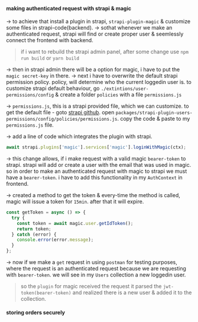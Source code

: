 #### making authenticated request with strapi & magic

-> to achieve that install a plugin in strapi, `strapi-plugin-magic` & customize some files in strapi-code(backend).
-> sothat whenever we make an authenticated request, strapi will find or create proper user & seemlessly connect the frontend with backend.

> if i want to rebuild the strapi admin panel, after some change use `npm run build` or `yarn build`

-> then in strapi admin there will be a option for magic, i have to put the `magic secret-key` in there.
-> next i have to overwrite the default strapi permission policy. policy, will determine who the current loggedin user is. to customize strapi default behaviour, go `./extintions/user-permissions/config` & create a folder `policies` with a file `permissions.js`

-> `permissions.js`, this is a strapi provided file, which we can customize. to get the default file - goto [strapi github](https://github.com/strapi/strapi). open `packages/strapi-plugin-users-permissions/config/policies/permissions.js`. copy the code & paste to my `permissions.js` file.

-> add a line of code which integrates the plugin with strapi.

```js
await strapi.plugins['magic'].services['magic'].loginWithMagic(ctx);
```

-> this change allows, if i make request with a valid magic `bearer-token` to strapi. strapi will add or create a user with the email that was used in magic. so in order to make an authenticated request with magic to strapi we must have a `bearer-token`. i have to add this functionality in my `AuthContext` in frontend.

-> created a method to get the token & every-time the method is called, magic will issue a token for `15min`. after that it will expire.

```js
const getToken = async () => {
  try {
    const token = await magic.user.getIdToken();
    return token;
  } catch (error) {
    console.error(error.message);
  }
};
```

-> now if we make a `get` request in using `postman` for testing purposes, where the request is an authenticated request because we are requesting with `bearer-token`. we will see in my `Users` collection a new loggedin user.

> so the `plugin` for magic received the request it parsed the `jwt-token(bearer-token)` and realized there is a new user & added it to the collection.

#### storing orders securely
